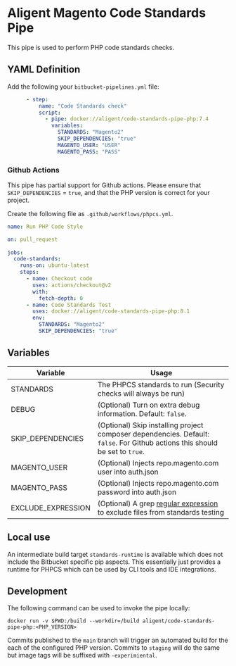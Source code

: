 # Aligent Magento Code Standards Pipe


This pipe is used to perform PHP code standards checks.

## YAML Definition

Add the following your `bitbucket-pipelines.yml` file:

```yaml
      - step:
          name: "Code Standards check"
          script:
            - pipe: docker://aligent/code-standards-pipe-php:7.4
              variables:
                STANDARDS: "Magento2"
                SKIP_DEPENDENCIES: "true"
                MAGENTO_USER: "USER"
                MAGENTO_PASS: "PASS"
```

### Github Actions
This pipe has partial support for Github actions. Please ensure that `SKIP_DEPENDENCIES` = `true`, and that the PHP version
is correct for your project.

Create the following file as `.github/workflows/phpcs.yml`.

```yaml
name: Run PHP Code Style

on: pull_request
  
jobs:
  code-standards:
    runs-on: ubuntu-latest
    steps:
      - name: Checkout code
        uses: actions/checkout@v2
        with:
          fetch-depth: 0
      - name: Code Standards Test
        uses: docker://aligent/code-standards-pipe-php:8.1
        env:
          STANDARDS: "Magento2"
          SKIP_DEPENDENCIES: "true"
```

## Variables

| Variable              | Usage                                                       |
| --------------------- | ----------------------------------------------------------- |
| STANDARDS             | The PHPCS standards to run (Security checks will always be run) |
| DEBUG                 | (Optional) Turn on extra debug information. Default: `false`. |
| SKIP_DEPENDENCIES     | (Optional) Skip installing project composer dependencies. Default: `false`. For Github actions this should be set to `true`. |
| MAGENTO_USER          | (Optional) Injects repo.magento.com user into auth.json |
| MAGENTO_PASS          | (Optional) Injects repo.magento.com password into auth.json|
| EXCLUDE_EXPRESSION    | (Optional) A grep [regular expression](https://www.gnu.org/software/grep/manual/html_node/Basic-vs-Extended.html) to exclude files from standards testing|

## Local use
An intermediate build target `standards-runtime` is available which does not include the Bitbucket specific pip aspects. This essentially just provides a runtime for PHPCS which can be used by CLI tools and IDE integrations.


## Development

The following command can be used to invoke the pipe locally:
```
docker run -v $PWD:/build --workdir=/build aligent/code-standards-pipe-php:<PHP_VERSION>
```

Commits published to the `main` branch  will trigger an automated build for the each of the configured PHP version.
Commits to `staging` will do the same but image tags will be suffixed with `-experimiental`.

